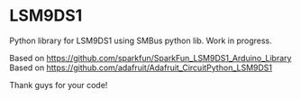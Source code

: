# LSM9DS1
Python library for LSM9DS1 using SMBus python lib. Work in progress.

Based on https://github.com/sparkfun/SparkFun_LSM9DS1_Arduino_Library
Based on https://github.com/adafruit/Adafruit_CircuitPython_LSM9DS1

Thank guys for your code!